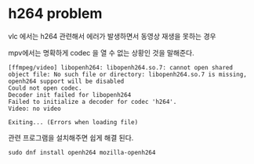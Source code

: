 # h264 problem 
vlc 에서는 h264 관련해서 에러가 발생하면서 동영상 재생을 못하는 경우   

mpv에서는 명확하게 codec 을 열 수 없는 상황인 것을 말해준다.  

```
[ffmpeg/video] libopenh264: libopenh264.so.7: cannot open shared object file: No such file or directory: libopenh264.so.7 is missing, openh264 support will be disabled
Could not open codec.
Decoder init failed for libopenh264
Failed to initialize a decoder for codec 'h264'.
Video: no video

Exiting... (Errors when loading file)
```

관련 프로그램을 설치해주면 쉽게 해결 된다.

```
sudo dnf install openh264 mozilla-openh264
```
